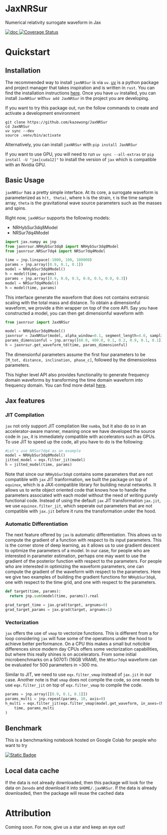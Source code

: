 # JaxNRSur
Numerical relativity surrogate waveform in Jax

<!-- <a href="https://jaxnrsur.readthedocs.io/en/latest/">
<img src="https://badgen.net/badge/Read/the doc/blue" alt="doc"/>
</a> -->
<a href="https://github.com/kazewong/JaxNRSur/blob/main/LICENSE">
<img src="https://badgen.net/badge/License/MIT/blue" alt="doc"/>
</a>

<a href='https://coveralls.io/github/kazewong/JaxNRSur?branch=main'>
  <img src='https://coveralls.io/repos/github/kazewong/JaxNRSur/badge.svg?branch=main' alt='Coverage Status' />
</a>

# Quickstart

## Installation

The recommended way to install `jaxNRSur` is via `uv`. [uv](https://docs.astral.sh/uv/) is a python package and project manager that takes inspiration and is written in `rust`. You can find the installation instructions [here](https://docs.astral.sh/uv/getting-started/installation/).
Once you have `uv` installed, you can install `JaxNRSur` with`uv add JaxNRSur` in the project you are developing.


If you want to try this package out, run the follow commands to create and activate a development environment
```
git clone https://github.com/kazewong/JaxNRSur
cd JaxNRSur
uv sync --dev
source .venv/bin/activate
```

Alternatively, you can install `jaxNRSur` with `pip install JaxNRSur`

If you want to use GPU, you will need to run `uv sync --all-extras` or `pip install -U "jax[cuda12]"` to install the version of `jax` which is compatible with an Nvidia GPU.

## Basic Usage
`jaxNRSur` has a pretty simple interface. At its core, a surrogate waveform is parameterized as `h(t, theta)`, where `h` is the strain, `t` is the time sample array, `theta` is the gravitational wave source parameters such as the masses and spins.

Right now, `jaxNRSur` supports the following models:
- NRHybSur3dq8Model
- NRSur7dq4Model

```python
import jax.numpy as jnp
from jaxnrsur.NRHybSur3dq8 import NRHybSur3dq8Model
from jaxnrsur.NRSur7dq4 import NRSur7dq4Model

time = jnp.linspace(-1000, 100, 100000)
params = jnp.array([0.9, 0.1, 0.1])
model = NRHybSur3dq8Model()
h = model(time, params)
params = jnp.array([0.9, 0.0, 0.5, 0.0, 0.5, 0.0, 0.3])
model = NRSur7dq4Model()
h = model(time, params)
```

This interface generate the waveform that does not contains extransic scaling with the total mass and distance. To obtain a dimensionful waveform, we provide a thin wrapper on top of the core API. Say you have constructed a model, you can then get dimensionful waveform with 

```python
from jaxnrsur import JaxNRSur

model = NRHybSur3dq8Model()
jaxnrsur = JaxNRSur(model, alpha_window=0.1, segment_length=4.0, sampling_rate=4096)
params_dimensionful = jnp.array([60.0, 400.0, 0.1, 0.2, 0.9, 0.1, 0.1])
h = jaxnrsur.get_waveform_td(time, params_dimensionful)
```
The dimensionful parameters assume the first four parameters to be `[M_tot, distance, inclination, phase_c]`, followed by the dimensionless parameters.

This higher level API also provides functionality to generate frequency domain waveforms by transforming the time domain waveform into frequency domain. You can find more detail [here](https://github.com/kazewong/JaxNRSur/blob/4d11d10df27fe242ef0859335bad7b854387f502/src/jaxnrsur/__init__.py#L130).

## Jax features

### JIT Compilation

`jax` not only support JIT compilation like `numba`, but it also do so in an accelerator-aware manner, meaning once we have developed the source code in `jax`, it is immediately compatible with accelerators such as GPUs.
To use JIT to speed up the code, all you have to do is the following:

```python
#Let's use NRSur7dq4 as an example
model = NRHybSur3dq8Model()
jitted_model = eqx.filter_jit(model)
h = jitted_model(time, params)
```

Note that since our `NRHybSur3dq8` contains some parameters that are not compatible with `jax` JIT tranformation, we built the package on top of `equinox`, which is a JAX-compatible library for building neural networks. It allows us to write object oriented code that knows how to handle the parameters associated with each model without the need of writing purely functional code. Instead of using the default `jax` JIT transformation `jax.jit`, we use `equinox.filter_jit`, which seperate out parameters that are not compatible with `jax.jit` before it runs the transformation under the hood.

### Automatic Differentiation

The next feature offered by `jax` is automatic differentiation. This allows us to compute the gradient of a function with respect to its input parameters. This is the corner stone of deep learning, as it allows us to use gradient descent to optimize the parameters of a model. In our case, for people who are interested in parameter estimation, perhaps one may want to use the gradient of the posterior function with respect to the parameters. For people who are interested in optimizing the waveform parameters, one can compute the gradient of the waveform with respect to the parameters. Here we give two examples of building the gradient functions for `NRHybSur3dq8`, one with respect to the time grid, and one with respect to the parameters.

```python
def target(time, params):
  return jnp.sum(model(time, params)).real

grad_target_time = jax.grad(target, argnums=0)
grad_target_params = jax.grad(target, argnums=1)
```

### Vectorization

`jax` offers the use of `vmap` to vectorize functions. This is different from a for loop considering `jax` will fuse some of the operations under the hood to achieve better performance. On a CPU this makes a small but noticible differences since modern day CPUs offers some vectorization capabilities, but where this really shines is on accelerators. From some initial microbenchmarks on a 5070Ti (16GB VRAM), the `NRSur7dq4` waveform can be evaluated for 500 parameters in ~300 ms.

Similar to JIT, we need to use `eqx.filter_vmap` instead of `jax.jit` in our case. Another note is that `vmap` does not compile the code, so one needs to use `eqx.filter_jit` on top of `eqx.filter_vmap` to compile the code.

```python
params = jnp.array([[0.9, 0.1, 0.1]])
params_multi = jnp.repeat(params, 10, axis=0)
h_multi = eqx.filter_jit(eqx.filter_vmap(model.get_waveform, in_axes=(None, 0)))(
    time, params_multi
)
```

## Benchmark

<!-- Add a notebook on google colab to show the benchmark. -->

This is a benchmarking notebook hosted on Google Colab for people who want to try 

<a href="https://colab.research.google.com/drive/1A12tzSPdFBL_jzWYLfll4yB1H2iWRtoi?usp=sharing">
<img alt="Static Badge" src="https://img.shields.io/badge/Colab-benchmark-orange?style=for-the-badge&logo=googlecolab">
</a>

## Local data cache

If the data is not already downloaded, then this package will look for the data on `Zenodo` and download it into `$HOME/.jaxNRSur`.
If the data is already downloaded, then the package will reuse the cached data

<!-- # Benchmark

Add benchmarking results here. -->

# Attribution

Coming soon. For now, give us a star and keep an eye out!
